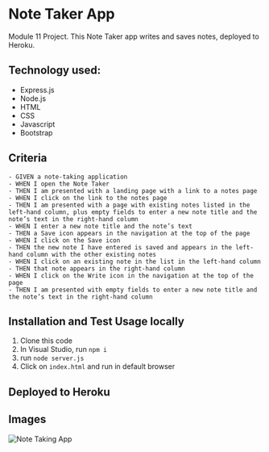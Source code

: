 # Note Taker App
Module 11 Project. 
This Note Taker app writes and saves notes, deployed to Heroku.

## Technology used:
* Express.js
* Node.js
* HTML
* CSS
* Javascript
* Bootstrap
## Criteria
```
- GIVEN a note-taking application
- WHEN I open the Note Taker
- THEN I am presented with a landing page with a link to a notes page
- WHEN I click on the link to the notes page
- THEN I am presented with a page with existing notes listed in the left-hand column, plus empty fields to enter a new note title and the note’s text in the right-hand column
- WHEN I enter a new note title and the note’s text
- THEN a Save icon appears in the navigation at the top of the page
- WHEN I click on the Save icon
- THEN the new note I have entered is saved and appears in the left-hand column with the other existing notes
- WHEN I click on an existing note in the list in the left-hand column
- THEN that note appears in the right-hand column
- WHEN I click on the Write icon in the navigation at the top of the page
- THEN I am presented with empty fields to enter a new note title and the note’s text in the right-hand column
```


## Installation and Test Usage locally
1. Clone this code
2. In Visual Studio, run `npm i`
3. run `node server.js`
4. Click on `index.html` and run in default browser

## Deployed to Heroku

## Images
![Note Taking App](assets/img/screenshot.png) 

